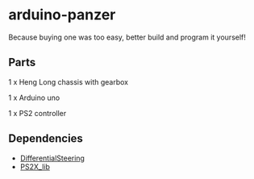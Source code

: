 # arduino-panzer

Because buying one was too easy, better build and program it yourself!

## Parts

1 x Heng Long chassis with gearbox

1 x Arduino uno

1 x PS2 controller

## Dependencies

* [DifferentialSteering](https://github.com/edumardo/DifferentialSteering)
* [PS2X_lib](https://github.com/madsci1016/Arduino-PS2X)

